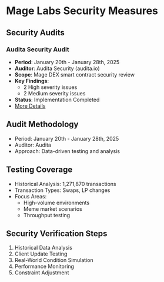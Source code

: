 # Mage Labs Security Measures

## Security Audits

### Audita Security Audit
- **Period**: January 20th - January 28th, 2025
- **Auditor**: Audita Security (audita.io)
- **Scope**: Mage DEX smart contract security review
- **Key Findings**:
  - 2 High severity issues
  - 2 Medium severity issues
- **Status**: Implementation Completed
- [More Details](mage-dex-security-review.md)

## Audit Methodology
- Period: January 20th - January 28th, 2025
- Auditor: Audita
- Approach: Data-driven testing and analysis

## Testing Coverage
- Historical Analysis: 1,271,870 transactions
- Transaction Types: Swaps, LP changes
- Focus Areas:
  - High-volume environments
  - Meme market scenarios
  - Throughput testing

## Security Verification Steps
1. Historical Data Analysis
2. Client Update Testing
3. Real-World Condition Simulation
4. Performance Monitoring
5. Constraint Adjustment